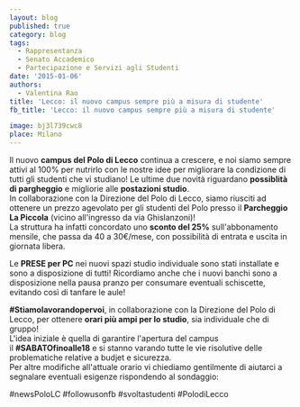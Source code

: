 ```yaml
---
layout: blog
published: true
category: blog
tags:
  - Rappresentanza
  - Senato Accademico
  - Partecipazione e Servizi agli Studenti
date: '2015-01-06'
authors:
  - Valentina Rao
title: 'Lecco: il nuovo campus sempre più a misura di studente'
fb_title: 'Lecco: il nuovo campus sempre più a misura di studente'

image: bj3l739cwc8
place: Milano
---
```


Il nuovo **campus del Polo di Lecco** continua a crescere, e noi siamo sempre attivi al 100% per nutrirlo con le nostre idee per migliorare la condizione di tutti gli studenti che vi studiano! Le ultime due novità riguardano **possiblità di pargheggio** e migliorie alle **postazioni studio**.  
In collaborazione con la Direzione del Polo di Lecco, siamo riusciti ad ottenere un prezzo agevolato per gli studenti del Polo presso il **Parcheggio La Piccola** (vicino all'ingresso da via Ghislanzoni)!  
La struttura ha infatti concordato uno **sconto del 25%** sull'abbonamento mensile, che passa da 40 a 30€/mese, con possibilità di entrata e uscita in giornata libera.

Le **PRESE per PC** nei nuovi spazi studio individuale sono stati installate e sono a disposizione di tutti! Ricordiamo anche che i nuovi banchi sono a disposizione nella pausa pranzo per consumare eventuali [‎](https://www.facebook.com/hashtag/schiscette?source=feed_text&story_id=763577770396294)schiscette, evitando così di tanfare le aule!

**#‎Stiamolavorandopervoi**, in collaborazione con la Direzione del Polo di Lecco, per ottenere **orari più ampi per lo studio**, sia individuale che di gruppo!  
L'idea iniziale è quella di garantire l'apertura del campus il **#‎SABATOfinoalle18** e si stanno varando tutte le vie risolutive delle problematiche relative a budjet e sicurezza.  
Per altre modifiche all'attuale orario vi chiediamo gentilmente di aiutarci a segnalare eventuali esigenze rispondendo al sondaggio:

#‎newsPoloLC #‎followusonfb #‎svoltastudenti #‎PolodiLecco
